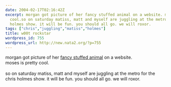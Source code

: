 ```yaml
---
date: 2004-02-17T02:16:42Z
excerpt: morgan got picture of her fancy stuffed animal on a website. moses is pretty
  cool.so on saturday matiss, matt and myself are juggling at the metro for the chris
  holmes show. it will be fun. you should all go. we will roxor.
tags: ["chris","juggling","matiss","holmes"]
title: w00t rockstar
wordpress_id: 755
wordpress_url: http://new.nata2.org/?p=755
---
```


morgan got picture of her <a href="http://shawnimals.com/misc_pages/workshop_indiv/image24.htm">fancy stuffed animal</a> on a website. <br/>moses is pretty cool.<br/><br/>so on saturday matiss, matt and myself are juggling at the metro for the chris holmes show. it will be fun. you should all go. we will roxor.
